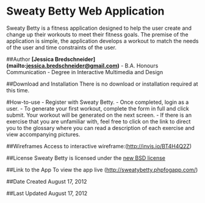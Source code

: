 # Sweaty Betty Web Application
Sweaty Betty is a fitness application designed to help the user create and change up their workouts to meet their fitness goals.
The premise of the application is simple, the application develops a workout to match the needs of the user and time constraints of the user.

##Author
**[Jessica Bredschneider] (mailto:jessica.bredschneider@gmail.com)**
	- B.A. Honours Communication
	- Degree in Interactive Multimedia and Design

##Download and Installation
There is no download or installation required at this time.

#How-to-use
	- Register with Sweaty Betty. 
	- Once completed, login as a user. 
	- To generate your first workout, complete the form in full and click submit. Your workout will be generated on the next screen.
	- If there is an exercise that you are unfamiliar with, feel free to click on the link to direct you to the glossary where you can read a description of each exercise and view accompanying pictures.

##Wireframes
Access to interactive wireframe:(http://invis.io/BT4H4Q2Z)

##License
Sweaty Betty is licensed under the [new BSD license](NEW-BSD-LICENSE.txt)

##Link to the App
To view the app live (http://sweatybetty.phpfogapp.com/)

##Date Created
August 17, 2012

##Last Updated
August 17, 2012
